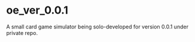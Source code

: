 # oe_ver_0.0.1
A small card game simulator being solo-developed for version 0.0.1 under private repo.
